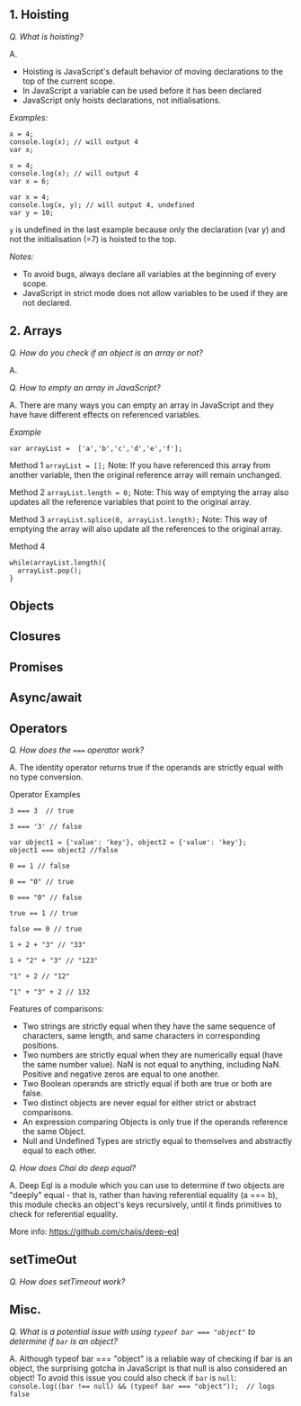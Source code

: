 ## 1. Hoisting
*Q. What is hoisting?*

A.
* Hoisting is JavaScript's default behavior of moving declarations to the top of the current scope.
* In JavaScript a variable can be used before it has been declared
* JavaScript only hoists declarations, not initialisations.

*Examples:*

```
x = 4;
console.log(x); // will output 4
var x;
```

```
x = 4;
console.log(x); // will output 4
var x = 6;
```

```
var x = 4;
console.log(x, y); // will output 4, undefined
var y = 10;
```

`y` is undefined in the last example because only the declaration (var y) and not the initialisation (=7) is hoisted to the top.

*Notes:*
* To avoid bugs, always declare all variables at the beginning of every scope.
* JavaScript in strict mode does not allow variables to be used if they are not declared.

## 2. Arrays
*Q. How do you check if an object is an array or not?*

A.

*Q. How to empty an array in JavaScript?*

A. There are many ways you can empty an array in JavaScript and they have have different effects on referenced variables.

*Example*

`var arrayList =  ['a','b','c','d','e','f'];`

Method 1
`arrayList = [];`
Note: If you have referenced this array from another variable, then the original reference array will remain unchanged.

Method 2
`arrayList.length = 0;`
Note: This way of emptying the array also updates all the reference variables that point to the original array.

Method 3
`arrayList.splice(0, arrayList.length);`
Note: This way of emptying the array will also update all the references to the original array.

Method 4
```
while(arrayList.length){
  arrayList.pop();
}
```

## Objects


## Closures



## Promises



## Async/await




## Operators

*Q. How does the `===` operator work?*

A. The identity operator returns true if the operands are strictly equal with no type conversion.

Operator Examples

```
3 === 3  // true

3 === '3' // false

var object1 = {'value': 'key'}, object2 = {'value': 'key'};
object1 === object2 //false

0 == 1 // false

0 == "0" // true

0 === "0" // false

true == 1 // true

false == 0 // true

1 + 2 + "3" // "33"

1 + "2" + "3" // "123"

"1" + 2 // "12"

"1" + "3" + 2 // 132
```

Features of comparisons:
* Two strings are strictly equal when they have the same sequence of characters, same length, and same characters in corresponding positions.
* Two numbers are strictly equal when they are numerically equal (have the same number value). NaN is not equal to anything, including NaN. Positive and negative zeros are equal to one another.
* Two Boolean operands are strictly equal if both are true or both are false.
* Two distinct objects are never equal for either strict or abstract comparisons.
* An expression comparing Objects is only true if the operands reference the same Object.
* Null and Undefined Types are strictly equal to themselves and abstractly equal to each other.

*Q. How does Chai do deep equal?*

A. Deep Eql is a module which you can use to determine if two objects are "deeply" equal - that is, rather than having referential equality (a === b), this module checks an object's keys recursively, until it finds primitives to check for referential equality.

More info: https://github.com/chaijs/deep-eql

## setTimeOut

*Q. How does setTimeout work?*


## Misc.

*Q. What is a potential issue with using ```typeof bar === "object"``` to determine if `bar` is an object?*

A. Although typeof bar === "object" is a reliable way of checking if bar is an object, the surprising gotcha in JavaScript is that null is also considered an object!
To avoid this issue you could also check if `bar` is `null`:
`console.log((bar !== null) && (typeof bar === "object"));  // logs false`



